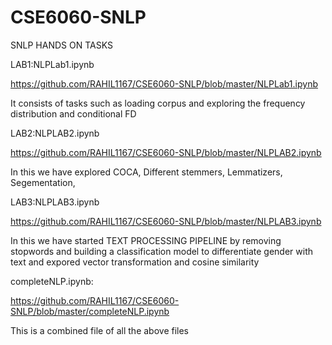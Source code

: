 # CSE6060-SNLP
SNLP HANDS ON TASKS

LAB1:NLPLab1.ipynb


https://github.com/RAHIL1167/CSE6060-SNLP/blob/master/NLPLab1.ipynb

It consists of tasks such as loading corpus and exploring the frequency distribution and conditional FD

LAB2:NLPLAB2.ipynb


https://github.com/RAHIL1167/CSE6060-SNLP/blob/master/NLPLAB2.ipynb

In this we have explored COCA, Different stemmers, Lemmatizers, Segementation,

LAB3:NLPLAB3.ipynb

https://github.com/RAHIL1167/CSE6060-SNLP/blob/master/NLPLAB3.ipynb

In this we have started TEXT PROCESSING PIPELINE by removing stopwords and building a classification model to differentiate gender with text and expored vector transformation and cosine similarity


completeNLP.ipynb:

https://github.com/RAHIL1167/CSE6060-SNLP/blob/master/completeNLP.ipynb

This is a combined file of all the above files
